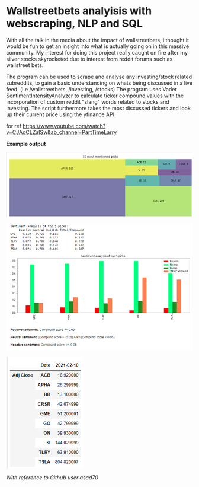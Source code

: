 # Wallstreetbets analyisis with webscraping, NLP and SQL
With all the talk in the media about the impact of wallstreetbets, i thought it would be fun to get an insight into what is actually going on in this massive community.
My interest for doing this project really caught on fire after my silver stocks skyrocketed due to interest from reddit forums such as wallstreet bets.

The program can be used to scrape and analyse any investing/stock related subreddits, to gain a basic understanding on whats being discussed in a live feed. (i.e /wallstreetbets, /investing, /stocks)
The program uses Vader SentimentIntensityAnalyzer to calculate ticker compound values with the incorporation of custom reddit "slang" words related to stocks and investing.
The script furthermore takes the most discussed tickers and look up their current price using the yfinance API.

for ref https://www.youtube.com/watch?v=CJAdCLZaISw&ab_channel=PartTimeLarry

**Example output**

![](reddit_treemap.png)

![](Reddit_sentiment.png)

![](ticker_prices.png)


*With reference to Github user asad70*
